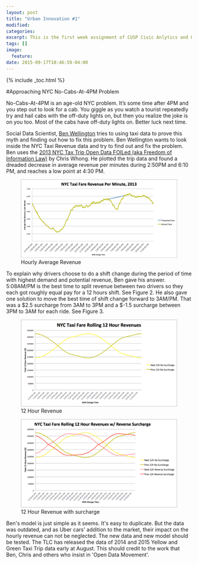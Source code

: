 ```yaml
---
layout: post
title: "Urban Innovation #1"
modified:
categories: 
excerpt: This is the first week assignment of CUSP Civic Anlytics and Urban Intelligence class
tags: []
image:
  feature:
date: 2015-09-17T10:46:59-04:00
---
```

{% include _toc.html %}

#Approaching NYC No-Cabs-At-4PM Problem 

<p>
No-Cabs-At-4PM is an age-old NYC problem. It’s some time after 4PM and you step out to look for a cab. You giggle as you watch a tourist repeatedly try and hail cabs with the off-duty lights on, but then you realize the joke is on you too. Most of the cabs have off-duty lights on. Better luck next time.
</p>

Social Data Scientist, [Ben Wellington](https://about.me/benwellington) tries to using taxi data to prove this myth and finding out how to fix this problem. Ben Wellington wants to look inside the NYC Taxi Revenue data and try to find out and fix the problem. Ben uses the [2013 NYC Tax Trip Open Data FOILed (aka Freedom of Information Law)](http://chriswhong.com/open-data/foil_nyc_taxi/) by Chris Whong. He plotted the trip data and found a dreaded decrease in average revenue per minutes during 2:50PM and 6:10 PM, and reaches a low point at 4:30 PM. 

<figure>
	<img src="/images/average_revenue.png">
	<figcaption>Hourly Average Revenue</figcaption>
</figure>

To explain why drivers choose to do a shift change during the period of time with highest demand and potential revenue, Ben gave his answer. 5:08AM/PM is the best time to split revenue between two drivers so they each got roughly equal pay for a 12 hours shift. See Figure 2. He also gave one solution to move the best time of shift change forward to 3AM/PM. That was a $2.5 surcharge from 3AM to 3PM and a $-1.5 surcharge between 3PM to 3AM for each ride. See Figure 3.

<figure>
	<img src="/images/12_hour_revenue.png">
	<figcaption>12 Hour Revenue</figcaption>
</figure>	


<figure>
	<img src="/images/12_hour_revenue_with_surcharge.png">
	<figcaption>12 Hour Revenue with surcharge</figcaption>
</figure>

Ben's model is just simple as it seems. It's easy to duplicate. But the data was outdated, and as Uber cars' addition to the market, their impact on the hourly revenue can not be neglected. The new data and new model should be tested. The TLC has released the data of 2014 and 2015 Yellow and Green Taxi Trip data early at August. This should credit to the work that Ben, Chris and others who insist in 'Open Data Movement'.
